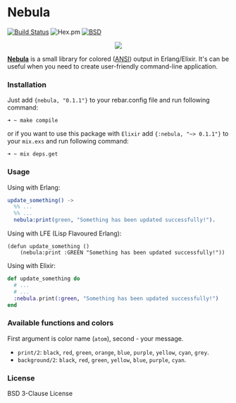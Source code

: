 # Nebula

[![Build Status](https://travis-ci.org/lk-geimfari/nebula.svg?branch=master)](https://travis-ci.org/lk-geimfari/nebula)
![Hex.pm](https://img.shields.io/hexpm/v/nebula?color=brightgreen&label=hex&logo=s)
[![BSD](https://img.shields.io/pypi/l/Django.svg?maxAge=2592000)](https://github.com/lk-geimfari/nebula/blob/master/LICENSE)

<p align="center">
  <img src="https://raw.githubusercontent.com/lk-geimfari/nebula/master/media/logo.png">
</p>

[__Nebula__](https://hex.pm/packages/nebula) is a small library for colored ([ANSI](https://en.wikipedia.org/wiki/ANSI_escape_code#Colors)) output in Erlang/Elixir. It's can be useful when you need to create user-friendly command-line application.


### Installation

Just add `{nebula, "0.1.1"}` to your rebar.config file and run following command:

```
➜ ~ make compile
```

or if you want to use this package with `Elixir` add `{:nebula, "~> 0.1.1"}` to your `mix.exs` and run following command:
```
➜ ~ mix deps.get
```

### Usage

Using with Erlang:

```erlang
update_something() ->
  %% ...
  %% ...
  nebula:print(green, "Something has been updated successfully!").
```

Using with LFE (Lisp Flavoured Erlang):
```lfe
(defun update_something ()
    (nebula:print :GREEN "Something has been updated successfully!"))
```

Using with Elixir:

```elixir
def update_something do
  # ...
  # ...
  :nebula.print(:green, "Something has been updated successfully!")
end
```

### Available functions and colors

First argument is color name (`atom`), second - your message.

- `print/2`: `black`, `red`, `green`, `orange`, `blue`, `purple`, `yellow`, `cyan`, `grey`.
- `background/2`: `black`, `red`, `green`, `yellow`, `blue`, `purple`, `cyan`.


### License
BSD 3-Clause License
